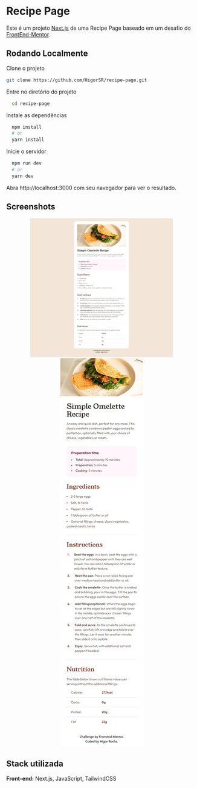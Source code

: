 # Recipe Page

Este é um projeto [Next.js](https://nextjs.org/) de uma Recipe Page baseado em um desafio do [FrontEnd-Mentor](https://www.frontendmentor.io/challenges/recipe-page-KiTsR8QQKm).

## Rodando Localmente

Clone o projeto

```bash
git clone https://github.com/HigorSR/recipe-page.git
```

Entre no diretório do projeto

```bash
  cd recipe-page
```

Instale as dependências

```bash
  npm install
  # or
  yarn install
```

Inicie o servidor

```bash
  npm run dev
  # or
  yarn dev
```

Abra http://localhost:3000 com seu navegador para ver o resultado.

## Screenshots

<div align="center">
  <img width="75%" src="./public/preview/desktop.png">
  <img height="25%" src="./public/preview/mobile.png">
</div>

## Stack utilizada

**Front-end:** Next.js, JavaScript, TailwindCSS
